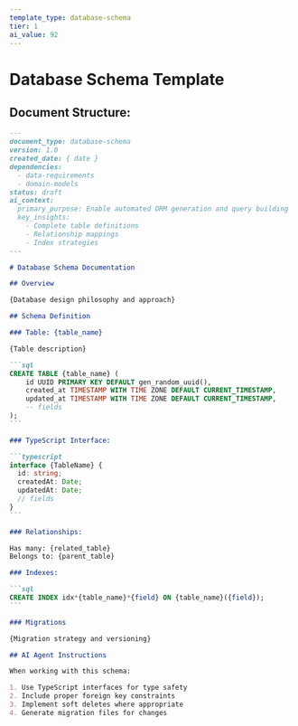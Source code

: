 ```yaml
---
template_type: database-schema
tier: 1
ai_value: 92
---
```


# Database Schema Template

## Document Structure:

````markdown
---
document_type: database-schema
version: 1.0
created_date: { date }
dependencies:
  - data-requirements
  - domain-models
status: draft
ai_context:
  primary_purpose: Enable automated ORM generation and query building
  key_insights:
    - Complete table definitions
    - Relationship mappings
    - Index strategies
---

# Database Schema Documentation

## Overview

{Database design philosophy and approach}

## Schema Definition

### Table: {table_name}

{Table description}

```sql
CREATE TABLE {table_name} (
    id UUID PRIMARY KEY DEFAULT gen_random_uuid(),
    created_at TIMESTAMP WITH TIME ZONE DEFAULT CURRENT_TIMESTAMP,
    updated_at TIMESTAMP WITH TIME ZONE DEFAULT CURRENT_TIMESTAMP,
    -- fields
);
```

### TypeScript Interface:

```typescript
interface {TableName} {
  id: string;
  createdAt: Date;
  updatedAt: Date;
  // fields
}
```

### Relationships:

Has many: {related_table}
Belongs to: {parent_table}

### Indexes:

```sql
CREATE INDEX idx*{table_name}*{field} ON {table_name}({field});
```

### Migrations

{Migration strategy and versioning}

## AI Agent Instructions

When working with this schema:

1. Use TypeScript interfaces for type safety
2. Include proper foreign key constraints
3. Implement soft deletes where appropriate
4. Generate migration files for changes
````
